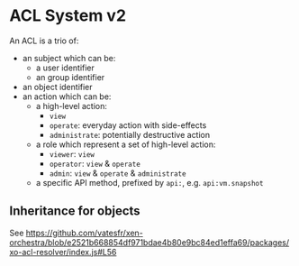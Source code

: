 # ACL System v2

An ACL is a trio of:

- an subject which can be:
  - a user identifier
  - an group identifier
- an object identifier
- an action which can be:
  - a high-level action:
    - `view`
    - `operate`: everyday action with side-effects
    - `administrate`: potentially destructive action
  - a role which represent a set of high-level action:
    - `viewer`: `view`
    - `operator`: `view` & `operate`
    - `admin`: `view` & `operate` & `administrate`
  - a specific API method, prefixed by `api:`, e.g. `api:vm.snapshot`

## Inheritance for objects

See https://github.com/vatesfr/xen-orchestra/blob/e2521b668854df971bdae4b80e9bc84ed1effa69/packages/xo-acl-resolver/index.js#L56
